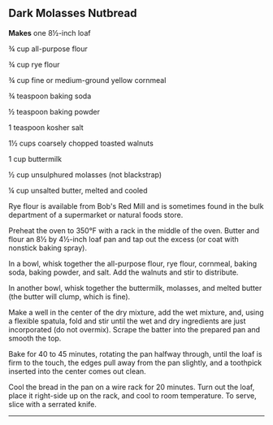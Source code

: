 ﻿## Dark Molasses Nutbread

**Makes** one 8½-inch loaf

¾ cup all-purpose flour

¾ cup rye flour

¾ cup fine or medium-ground yellow cornmeal

¾ teaspoon baking soda

½ teaspoon baking powder

1 teaspoon kosher salt

1½ cups coarsely chopped toasted walnuts

1 cup buttermilk

½ cup unsulphured molasses (not blackstrap)

¼ cup unsalted butter, melted and cooled

Rye flour is available from Bob's Red Mill and is sometimes found in the bulk department of a supermarket or natural foods store.

Preheat the oven to 350°F with a rack in the middle of the oven. Butter and flour an 8½ by 4½-inch loaf pan and tap out the excess (or coat with nonstick baking spray).

In a bowl, whisk together the all-purpose flour, rye flour, cornmeal, baking soda, baking powder, and salt. Add the walnuts and stir to distribute.

In another bowl, whisk together the buttermilk, molasses, and melted butter (the butter will clump, which is fine).

Make a well in the center of the dry mixture, add the wet mixture, and, using a flexible spatula, fold and stir until the wet and dry ingredients are just incorporated (do not overmix). Scrape the batter into the prepared pan and smooth the top.

Bake for 40 to 45 minutes, rotating the pan halfway through, until the loaf is firm to the touch, the edges pull away from the pan slightly, and a toothpick inserted into the center comes out clean.

Cool the bread in the pan on a wire rack for 20 minutes. Turn out the loaf, place it right-side up on the rack, and cool to room temperature. To serve, slice with a serrated knife.

---

